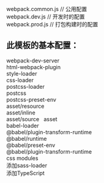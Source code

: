 webpack.common.js // 公用配置  
webpack.dev.js // 开发时的配置  
webpack.prod.js // 打包构建时的配置  
## 此模板的基本配置：
webpack-dev-server  
html-webpack-plugin  
style-loader  
css-loader  
postcss-loader     
postcss   
postcss-preset-env  
asset/resource  
asset/inline  
asset/source   
asset  
babel-loader  
@babel/plugin-transform-runtime  
@babel/runtime  
@babel/preset-env  
@babel/plugin-transform-runtime  
css modules  
添加sass-loader  
添加TypeScript  